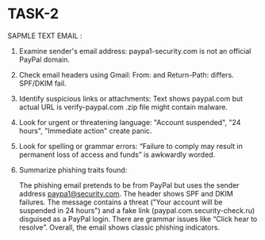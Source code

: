 # TASK-2
SAPMLE TEXT EMAIL : 
1) Examine sender's email address:
    	paypa1-security.com is not an official PayPal domain.

2) Check email headers using Gmail:
     From: and Return-Path: differs. SPF/DKIM fail.
    
3) Identify suspicious links or attachments:
     Text shows paypal.com but actual URL is verify-paypal.com
     .zip file might contain malware.
    
5) Look for urgent or threatening language:
     	"Account suspended", "24 hours", "Immediate action" create panic.

6) Look for spelling or grammar errors:
      “Failure to comply may result in permanent loss of access and funds” is awkwardly worded.

7) Summarize phishing traits found:

     The phishing email pretends to be from PayPal but uses the sender address paypa1@security.com. The header shows SPF and DKIM failures.
     The message contains a threat ("Your account will be suspended in 24 hours") and a fake link (paypal.com.security-check.ru) disguised as a PayPal login.
     There are grammar issues like “Click hear to resolve”. Overall, the email shows classic phishing indicators.





